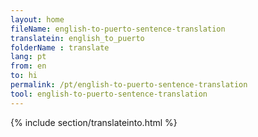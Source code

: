 ```yaml
---
layout: home
fileName: english-to-puerto-sentence-translation
translatein: english_to_puerto
folderName : translate
lang: pt
from: en
to: hi
permalink: /pt/english-to-puerto-sentence-translation
tool: english-to-puerto-sentence-translation
---
```

{% include section/translateinto.html %}